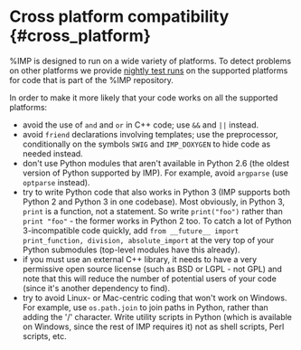 Cross platform compatibility {#cross_platform}
============================

%IMP is designed to run on a wide variety of platforms. To detect problems on
other platforms we provide [nightly test runs](http://integrativemodeling.org/nightly/results/)
on the supported platforms for code that is part of the %IMP repository.

In order to make it more likely that your code works on all the supported platforms:
- avoid the use of `and` and `or` in C++ code; use `&&` and `||` instead.
- avoid `friend` declarations involving templates; use the preprocessor,
  conditionally on the symbols `SWIG` and `IMP_DOXYGEN` to hide code as
  needed instead.
- don't use Python modules that aren't available in Python 2.6 (the oldest
  version of Python supported by IMP). For example, avoid `argparse`
  (use `optparse` instead).
- try to write Python code that also works in Python 3 (IMP supports both
  Python 2 and Python 3 in one codebase). Most
  obviously, in Python 3, `print` is a function, not a statement. So write
  `print("foo")` rather than `print "foo"` - the former works in Python 2 too.
  To catch a lot of Python 3-incompatible code quickly, add
  `from __future__ import print_function, division, absolute_import` at the
  very top of your Python submodules (top-level modules have this already).
- if you must use an external C++ library, it needs to have a very permissive
  open source license (such as BSD or LGPL - not GPL) and note that this
  will reduce the number of potential users of your code (since it's another
  dependency to find).
- try to avoid Linux- or Mac-centric coding that won't work on Windows.
  For example, use `os.path.join` to join paths in Python, rather than
  adding the '/' character. Write utility scripts in Python (which is
  available on Windows, since the rest of IMP requires it) not as shell
  scripts, Perl scripts, etc.
